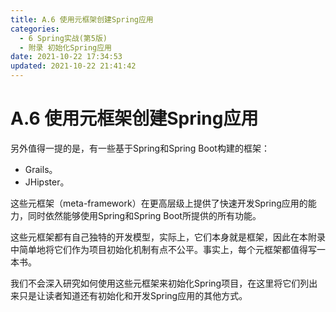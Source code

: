 ```yaml
---
title: A.6 使用元框架创建Spring应用
categories: 
  - 6 Spring实战(第5版)
  - 附录 初始化Spring应用
date: 2021-10-22 17:34:53
updated: 2021-10-22 21:41:42
---
```

# A.6 使用元框架创建Spring应用
另外值得一提的是，有一些基于Spring和Spring Boot构建的框架：
- Grails。
- JHipster。

这些元框架（meta-framework）在更高层级上提供了快速开发Spring应用的能力，同时依然能够使用Spring和Spring Boot所提供的所有功能。

这些元框架都有自己独特的开发模型，实际上，它们本身就是框架，因此在本附录中简单地将它们作为项目初始化机制有点不公平。事实上，每个元框架都值得写一本书。

我们不会深入研究如何使用这些元框架来初始化Spring项目，在这里将它们列出来只是让读者知道还有初始化和开发Spring应用的其他方式。
